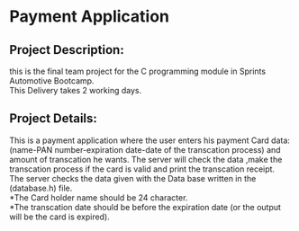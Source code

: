 # Payment Application
## Project Description:
this is the final team project for the C programming module in Sprints Automotive Bootcamp.<br />
This Delivery takes 2 working days.<br />
## Project Details:
This is a payment application where the user enters his payment Card data: (name-PAN number-expiration date-date of the transcation process) and amount of transcation he wants. The server will check the data ,make the transcation process if the card is valid and print the transcation receipt.<br />
The server checks the data given with the Data base written in the (database.h) file.<br />
*The Card holder name should be 24 character.<br />
*The transcation date should be before the expiration date (or the output will be the card is expired).<br />
